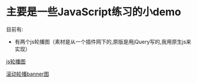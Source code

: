 # 主要是一些JavaScript练习的小demo

目前有:

 - 有两个js轮播图（素材是从一个插件网下的,原版是用jQuery写的,我用原生js来实现）
 
[js轮播图](https://kawaii7.github.io/JSdemo/js%E8%BD%AE%E6%92%AD%E5%9B%BE/)

[滚动轮播banner图](https://kawaii7.github.io/JSdemo/%E6%BB%9A%E5%8A%A8%E8%BD%AE%E6%92%ADbanner%E5%9B%BE/)

